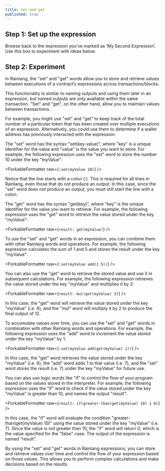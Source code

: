 ```yaml
---
title: Set and get
published: true
---
```


<script>
	import ForkableFormatter from '$lib/expressions/ForkableFormatter.svelte';
	import { Parser } from 'rain-svelte-components/package'
</script>

## Step 1: Set up the expression

Browse back to the expression you’ve marked as ‘My Second Expression’. Use this box to experiment with ideas below.

## Step 2: Experiment

In Rainlang, the "set" and "get" words allow you to store and retrieve values between executions of a contract’s expressions across transactions/blocks.

This functionality is similar to naming outputs and using them later in an expression, but named outputs are only available within the same transaction. "Set" and "get", on the other hand, allow you to maintain values between transactions.

For example, you might use "set" and "get" to keep track of the total number of a particular token that has been created over multiple executions of an expression. Alternatively, you could use them to determine if a wallet address has previously interacted with the expression.

The "set" word has the syntax "set(key value)", where "key" is a unique identifier for the value and "value" is the value you want to store. For example, the following expression uses the "set" word to store the number 10 under the key "myValue":

<ForkableFormatter raw={`:set(myValue 10)`} />

Notice that the line starts with a colon (:). This is required for all lines in Rainlang, even those that do not produce an output. In this case, since the "set" word does not produce an output, you must still start the line with a colon.

The "get" word has the syntax "get(key)", where "key" is the unique identifier for the value you want to retrieve. For example, the following expression uses the "get" word to retrieve the value stored under the key "myValue":

<ForkableFormatter raw={`result: get(myValue)`} />

To use the "set" and "get" words in an expression, you can combine them with other Rainlang words and operations. For example, the following expression calculates the sum of 1 and 5 and stores the result under the key "myValue":

<ForkableFormatter raw={`:set(myValue add(1 5))`} />

You can also use the "get" word to retrieve the stored value and use it in subsequent calculations. For example, the following expression retrieves the value stored under the key "myValue" and multiplies it by 2:

<ForkableFormatter raw={`result: mul(get(myValue) 2)`} />

In this case, the "get" word will retrieve the value stored under the key "myValue" (i.e. 6), and the "mul" word will multiply it by 2 to produce the final output of 12.

To accumulate values over time, you can use the "set" and "get" words in combination with other Rainlang words and operations. For example, the following expression uses the "add" word to increment the value stored under the key "myValue" by 1.

<ForkableFormatter raw={`:set(myValue add(get(myValue) 1))`} />

In this case, the "get" word retrieves the value stored under the key "myValue" (i.e. 6), the "add" word adds 1 to that value (i.e. 7), and the "set" word stores the result (i.e. 7) under the key "myValue" for future use.

You can also use logic words like "if" to control the flow of your program based on the values stored in the interpreter. For example, the following expression uses the "if" word to check if the value stored under the key "myValue" is greater than 10, and names the output "result":

<ForkableFormatter raw={`result: if(greater-than(get(myValue) 10) 1 0)`} />

In this case, the "if" word will evaluate the condition "greater-than(get(myValue) 10)" using the value stored under the key "myValue" (i.e. 7). Since the value is not greater than 10, the "if" word will return 0, which is the value specified for the "false" case. The output of the expression is named "result".

By using the "set" and "get" words in Rainlang expressions, you can store and retrieve values over time and control the flow of your expression based on those values. This allows you to perform complex calculations and make decisions based on the results.

